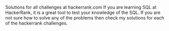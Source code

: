 Solutions for all challenges at hackerrank.com If you are learning SQL at HackerRank, it is a great tool to test your knowledge of the SQL. If you are not sure how to solve any of the problems then check my solutions for each of the hackerrank challenges.
